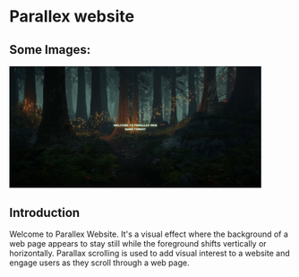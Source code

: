 # Parallex website

## Some Images:
<img width="450px;" src="https://github.com/RaamVijith/parallex-website/blob/master/src/over_view.png?raw=true"/>

## Introduction
Welcome to Parallex Website. It's a visual effect where the background of a web page appears to stay still while the foreground shifts vertically or horizontally. Parallax scrolling is used to add visual interest to a website and engage users as they scroll through a web page.

